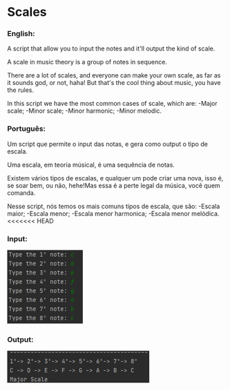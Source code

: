 # Scales
<h3>English:</h3>
<p>
 A script that allow you to input the notes and it'll output the kind of scale.

A scale in music theory is a group of notes in sequence.

There are a lot of scales, and everyone can make your own scale, as far as it sounds god, or not, haha! But that's the cool thing about music, you have the rules.

In this script we have the most common cases of scale, which are:
-Major scale;
-Minor scale;
-Minor harmonic;
-Minor melodic.

</p>

<h3>Português:</h3>
<p>
Um script que permite o input das notas, e gera como output o tipo de escala.

Uma escala, em teoria músical, é uma sequência de notas.

Existem vários tipos de escalas, e qualquer um pode criar uma nova, isso é, se soar bem, ou não, hehe!Mas essa é a perte legal da música, você quem comanda.

Nesse script, nós temos os mais comuns tipos de escala, que são:
-Escala maior;
-Escala menor;
-Escala menor harmonica;
-Escala menor melódica.
<<<<<<< HEAD
</p>
<h3>Input:</h3>
<img src="images/input.png">
<h3>Output:</h3>
<img src="images/output.png">

